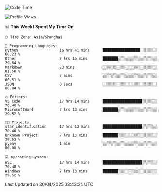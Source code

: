 <!--START_SECTION:waka-->
![Code Time](http://img.shields.io/badge/Code%20Time-2%2C731%20hrs%2047%20mins-blue)

![Profile Views](http://img.shields.io/badge/Profile%20Views-0-blue)

📊 **This Week I Spent My Time On** 

```text
🕑︎ Time Zone: Asia/Shanghai

💬 Programming Languages: 
Python                   16 hrs 41 mins      █████████████████░░░░░░░░   68.23 % 
Other                    7 hrs 15 mins       ███████░░░░░░░░░░░░░░░░░░   29.64 % 
Markdown                 23 mins             ░░░░░░░░░░░░░░░░░░░░░░░░░   01.58 % 
CSV                      7 mins              ░░░░░░░░░░░░░░░░░░░░░░░░░   00.51 % 
JSON                     0 secs              ░░░░░░░░░░░░░░░░░░░░░░░░░   00.04 % 

🔥 Editors: 
VS Code                  17 hrs 14 mins      ██████████████████░░░░░░░   70.48 % 
MicrosoftWord            7 hrs 13 mins       ███████░░░░░░░░░░░░░░░░░░   29.52 % 

🐱‍💻 Projects: 
star_identification      17 hrs 13 mins      ██████████████████░░░░░░░   70.40 % 
Unknown Project          7 hrs 13 mins       ███████░░░░░░░░░░░░░░░░░░   29.52 % 
pyenv                    1 min               ░░░░░░░░░░░░░░░░░░░░░░░░░   00.08 % 

💻 Operating System: 
WSL                      17 hrs 14 mins      ██████████████████░░░░░░░   70.48 % 
Windows                  7 hrs 13 mins       ███████░░░░░░░░░░░░░░░░░░   29.52 % 
```


 Last Updated on 30/04/2025 03:43:34 UTC
<!--END_SECTION:waka-->